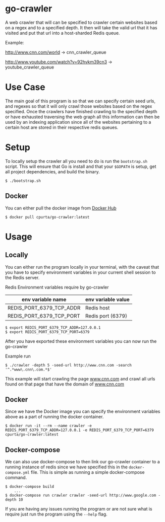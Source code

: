 # go-crawler

A web crawler that will can be specified to crawler certain websites based on a regex and to a specified depth.
It then will take the valid url that it has visited and put that url into a host-sharded Redis queue.

Example:

<http://www.cnn.com/world> -> cnn_crawler_queue

<http://www.youtube.com/watch?v=92hvkm39cn3> -> youtube_crawler_queue

# Use Case

The main goal of this program is so that we can specify certain seed urls, and regexes so that it will
only crawl those websites based on the regex specified. Once the crawlers have finished crawling to the
specified depth or have exhausted traversing the web graph all this information can then be used by an
indexing application since all of the websites pertaining to a certain host are stored in their respective
redis queues.

# Setup

To locally setup the crawler all you need to do is run the `bootstrap.sh` script. This will ensure that Go is install and that your `$GOPATH` is setup, get all project dependencies, and build the binary.

```
$ ./bootstrap.sh
```

## Docker

You can either pull the docker image from [Docker Hub](https://hub.docker.com)

```
$ docker pull cpurta/go-crawler:latest
```

# Usage

## Locally

You can either run the program locally in your terminal, with the caveat that you have to specify environment
variables in your current shell session to the Redis server.

Redis Environment variables require by go-crawler

|    env variable name      |    env variable value |
| ------------------------- | --------------------- |
| REDIS_PORT_6379_TCP_ADDR  |   Redis host          |
| REDIS_PORT_6379_TCP_PORT  |   Redis port (6379)   |

```
$ export REDIS_PORT_6379_TCP_ADDR=127.0.0.1
$ export REDIS_PORT_6379_TCP_PORT=6379
```

After you have exported these environment variables you can now run the go-crawler

Example run

```
$ ./crawler -depth 5 -seed-url http://www.cnn.com -search '^.*www\.cnn\.com.*$'
```

This example will start crawling the page www.cnn.com and crawl all urls found on that page that have the domain of www.cnn.com

## Docker

Since we have the Docker image you can specify the environment variables above as a part of running the docker container.

```
$ docker run -it --rm --name crawler -e REDIS_PORT_6379_TCP_ADDR=127.0.0.1 -e REDIS_PORT_6379_TCP_PORT=6379 cpurta/go-crawler:latest
```

## Docker-compose

We can also use docker-compose to then link our go-crawler container to a running instance of redis since we have specified
this in the `docker-compose.yml` file. This is simple as running a simple docker-compose command.

```
$ docker-compose build
    ...
$ docker-compose run crawler crawler -seed-url http://www.google.com -depth 10
```

If you are having any issues running the program or are not sure what is require just run the program using the `--help` flag.
